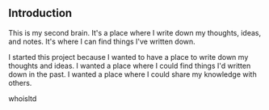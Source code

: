 ## Introduction
This is my second brain. It's a place where I write down my thoughts, ideas, and notes. It's where I can find things I've written down.

I started this project because I wanted to have a place to write down my thoughts and ideas. I wanted a place where I could find things I'd written down in the past. I wanted a place where I could share my knowledge with others.

whoisltd

